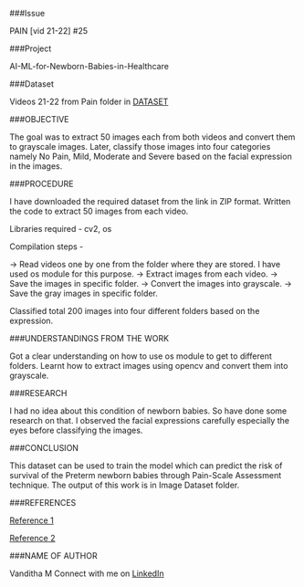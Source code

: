 ###Issue

PAIN [vid 21-22] #25

###Project

AI-ML-for-Newborn-Babies-in-Healthcare

###Dataset

 Videos 21-22 from Pain folder in  [DATASET](https://livemissouristate-my.sharepoint.com/:f:/g/personal/nyc10040_missouristate_edu/Ev2GCLuXRK1DsgbeiRGRywkBBzLLqRH-OKaMi3rFHuM3iA?e=Zm3XcU)


###OBJECTIVE

The goal was to extract 50 images each from both videos and convert them to grayscale images. Later, classify those images into four categories namely No Pain, Mild, Moderate and Severe based on the facial expression in the images.


###PROCEDURE

I have downloaded the required dataset from the link in ZIP format.
Written the code to extract 50 images from each video.

Libraries required - cv2, os

Compilation steps -

  -> Read videos one by one from the folder where they are stored. I have used os module for this purpose.
  -> Extract images from each video.
  -> Save the images in specific folder.
  -> Convert the images into grayscale.
  -> Save the gray images in specific folder.

Classified total 200 images into four different folders based on the expression.


###UNDERSTANDINGS FROM THE WORK

Got a clear understanding on how to use os module to get to different folders.
Learnt how to extract images using opencv and convert them into grayscale.

###RESEARCH

I had no idea about this condition of newborn babies. So have done some research on that. I observed the facial expressions carefully especially the eyes before classifying the images.


###CONCLUSION

This dataset can be used to train the model which can predict the risk of survival of the Preterm newborn babies through Pain-Scale Assessment technique.
The output of this work is in Image Dataset folder.

###REFERENCES

[Reference 1](https://theailearner.com/2018/10/15/extracting-and-saving-video-frames-using-opencv-python/)

[Reference 2](https://www.geeksforgeeks.org/extract-images-from-video-in-python/)

###NAME OF AUTHOR

Vanditha M
Connect with me on [LinkedIn](https://www.linkedin.com/in/vanditha07/)
